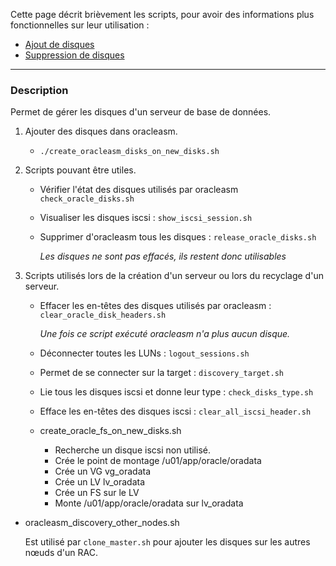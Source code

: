 Cette page décrit brièvement les scripts, pour avoir des informations plus fonctionnelles
sur leur utilisation :

* [Ajout de disques](https://github.com/PhilippeLeroux/plescripts/wiki/01-Ajout-de-disques-sur-des-DGs-Oracle)
* [Suppression de disques](https://github.com/PhilippeLeroux/plescripts/wiki/02-Suppression-de-disques-sur-des-DGs-Oracle)

--------------------------------------------------------------------------------

### Description

Permet de gérer les disques d'un serveur de base de données.

1. Ajouter des disques dans oracleasm.

	* `./create_oracleasm_disks_on_new_disks.sh`

2.	Scripts pouvant être utiles.

	* Vérifier l'état des disques utilisés par oracleasm `check_oracle_disks.sh`

	* Visualiser les disques iscsi : `show_iscsi_session.sh`

	* Supprimer d'oracleasm tous les disques : `release_oracle_disks.sh`

		*Les disques ne sont pas effacés, ils restent donc utilisables*


3.	Scripts utilisés lors de la création d'un serveur ou lors du recyclage d'un
	serveur.

	* Effacer les en-têtes des disques utilisés par oracleasm : `clear_oracle_disk_headers.sh`

		*Une fois ce script exécuté oracleasm n'a plus aucun disque.*

	* Déconnecter toutes les LUNs : `logout_sessions.sh`

	* Permet de se connecter sur la target : `discovery_target.sh`

	* Lie tous les disques iscsi et donne leur type : `check_disks_type.sh`

	* Efface les en-têtes des disques iscsi : `clear_all_iscsi_header.sh`

	* create_oracle_fs_on_new_disks.sh
		* Recherche un disque iscsi non utilisé.
		* Crée le point de montage /u01/app/oracle/oradata
		* Crée un VG vg_oradata
		* Crée un LV lv_oradata
		* Crée un FS sur le LV
		* Monte /u01/app/oracle/oradata sur lv_oradata

*	oracleasm_discovery_other_nodes.sh

	Est utilisé par `clone_master.sh` pour ajouter les disques sur les autres nœuds
	d'un RAC.
